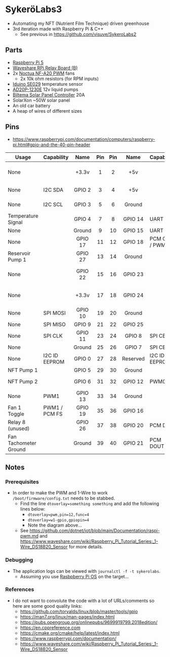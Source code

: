 # SykeröLabs3

- Automating my NFT (Nutrient Film Technique) driven greenhouse
- 3rd iteration made with Raspberry Pi & C++
	- See previous in https://github.com/visuve/SykeroLabs2

## Parts 

- [Raspberry Pi 5](https://www.raspberrypi.com/products/raspberry-pi-5/)
- [Waveshare RPi Relay Board (B)](https://www.waveshare.com/rpi-relay-board-b.htm)
- 2x [Noctua NF-A20 PWM](https://noctua.at/en/nf-a20-pwm) fans
	- 2x 10k ohm resistors (for RPM inputs)
- [Iduino SE029](https://www.openplatform.cc/index.php/home/index/details/apiid/188) temperature sensor
- [AD20P-1230E](https://botland.store/pumps/14873-electric-liquid-pump-ad20p-1230e-12v-240lh-5904422342739.html) 12v liquid pumps
- [Biltema Solar Panel Controller](https://www.biltema.fi/en-fi/car---mc/electrical-system/solar-panels/solar-panel-controller-pwm-20-a-2000045548) 20A
- SolarXon ~50W solar panel 
- An old car battery
- A heap of wires of different sizes

## Pins

- https://www.raspberrypi.com/documentation/computers/raspberry-pi.html#gpio-and-the-40-pin-header

| Usage                 | Capability    | Name     | Pin | Pin | Name     | Capability     | Usage                   |
|-----------------------|---------------|:--------:|:---:|:---:|:--------:|----------------|-------------------------|
| None                  |               | +3.3v    | 1   | 2   | +5v      |                | Fan Tachometer +5v      |
| None                  | I2C SDA       | GPIO 2   | 3   | 4   | +5v      |                | Temperature +5v         |
| None                  | I2C SCL       | GPIO 3   | 5   | 6   | Ground   |                | Temperature Ground      |
| Temperature Signal    |               | GPIO 4   | 7   | 8   | GPIO 14  | UART TX        | None                    |
| None                  |               | Ground   | 9   | 10  | GPIO 15  | UART RX        | None                    |
| None                  |               | GPIO 17  | 11  | 12  | GPIO 18  | PCM CLK / PWM0 | None                    |
| Reservoir Pump 1      |               | GPIO 27  | 13  | 14  | Ground   |                | None                    |
| None                  |               | GPIO 22  | 15  | 16  | GPIO 23  |                | Fan 1 Tachometer Signal |
| None                  |               | +3.3v    | 17  | 18  | GPIO 24  |                | Fan 2 Tachometer Signal |
| None                  | SPI MOSI      | GPIO 10  | 19  | 20  | Ground   |                | None                    |
| None                  | SPI MISO      | GPIO 9   | 21  | 22  | GPIO 25  |                | None                    |
| None                  | SPI CLK       | GPIO 11  | 23  | 24  | GPIO 8   | SPI CE0        | None                    |
| None                  |               | Ground   | 25  | 26  | GPIO 7   | SPI CE1        | None                    |
| None                  | I2C ID EEPROM | GPIO 0   | 27  | 28  | Reserved | I2C ID EEPROM  | None                    |
| NFT Pump 1            |               | GPIO 5   | 29  | 30  | Ground   |                | None                    |
| NFT Pump 2            |               | GPIO 6   | 31  | 32  | GPIO 12  | PWM0           | Fan 1 & 2 PWM           |
| None                  | PWM1          | GPIO 13  | 33  | 34  | Ground   |                | None                    |
| Fan 1 Toggle          | PWM1 / PCM FS | GPIO 19  | 35  | 36  | GPIO 16  |                | Reservoir Pump 2        |
| Relay 8 (unused)      |               | GPIO 26  | 37  | 38  | GPIO 20  | PCM DIN        | Fan 2 Toggle            |
| Fan Tachometer Ground |               | Ground   | 39  | 40  | GPIO 21  | PCM DOUT       | Relay 7 (unused)        |


## Notes

### Prerequisites

- In order to make the PWM and 1-Wire to work ``/boot/firmware/config.txt`` needs to be stabbed.
	- Find the line ``dtoverlay=something something`` and add the following lines below:
		- ``dtoverlay=pwm,pin=12,func=4``
		- ``dtoverlay=w1-gpio,gpiopin=4``
		- Note the diagram above...
	- See https://github.com/dotnet/iot/blob/main/Documentation/raspi-pwm.md and https://www.waveshare.com/wiki/Raspberry_Pi_Tutorial_Series:_1-Wire_DS18B20_Sensor for more details.


### Debugging

- The application logs can be viewed with ``journalctl -f -t sykerolabs``.
	- Assuming you use [Rasbpberry Pi OS](https://www.raspberrypi.com/software/) on the target...

### References

- I do not want to convolute the code with a lot of URLs/comments so here are some good quality links:
	- https://github.com/torvalds/linux/blob/master/tools/gpio
	- https://man7.org/linux/man-pages/index.html
	- https://pubs.opengroup.org/onlinepubs/9699919799.2018edition/
	- https://en.cppreference.com
	- https://cmake.org/cmake/help/latest/index.html
	- https://www.raspberrypi.com/documentation/
	- https://www.waveshare.com/wiki/Raspberry_Pi_Tutorial_Series:_1-Wire_DS18B20_Sensor
